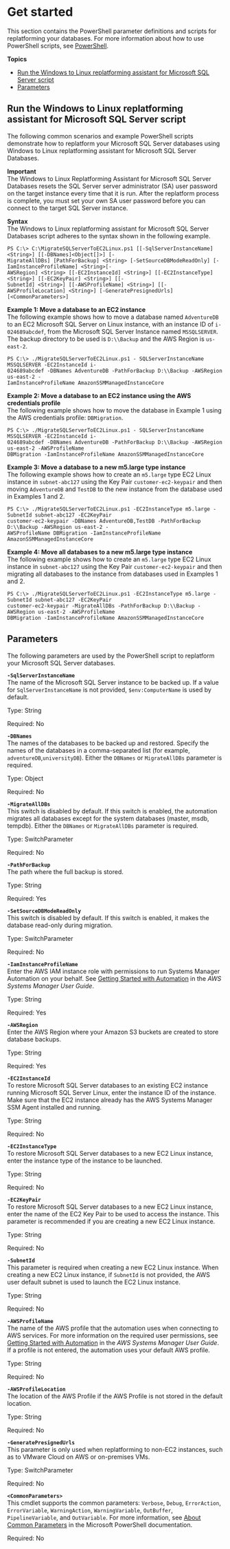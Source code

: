 # Get started<a name="replatform-sql-server-getting-started"></a>

This section contains the PowerShell parameter definitions and scripts for replatforming your databases\. For more information about how to use PowerShell scripts, see [PowerShell](https://docs.microsoft.com/en-us/powershell/scripting/overview)\.

**Topics**
+ [Run the Windows to Linux replatforming assistant for Microsoft SQL Server script](#replatform-sql-server-script)
+ [Parameters](#replatform-sql-server-parameters)

## Run the Windows to Linux replatforming assistant for Microsoft SQL Server script<a name="replatform-sql-server-script"></a>

The following common scenarios and example PowerShell scripts demonstrate how to replatform your Microsoft SQL Server databases using Windows to Linux replatforming assistant for Microsoft SQL Server Databases\.

**Important**  
The Windows to Linux Replatforming Assistant for Microsoft SQL Server Databases resets the SQL Server server administrator \(SA\) user password on the target instance every time that it is run\. After the replatform process is complete, you must set your own SA user password before you can connect to the target SQL Server instance\.

**Syntax**  
The Windows to Linux replatforming assistant for Microsoft SQL Server Databases script adheres to the syntax shown in the following example\.

```
PS C:\> C:\MigrateSQLServerToEC2Linux.ps1 [[-SqlServerInstanceName] <String>] [[-DBNames]<Object[]>] [-
MigrateAllDBs] [PathForBackup] <String> [-SetSourceDBModeReadOnly] [-IamInstanceProfileName] <String>[-
AWSRegion] <String> [[-EC2InstanceId] <String>] [[-EC2InstanceType] <String>] [[-EC2KeyPair] <String>] [[-
SubnetId] <String>] [[-AWSProfileName] <String>] [[-AWSProfileLocation] <String>] [-GeneratePresignedUrls]
[<CommonParameters>]
```

**Example 1: Move a database to an EC2 instance**  
The following example shows how to move a database named `AdventureDB` to an EC2 Microsoft SQL Server on Linux instance, with an instance ID of `i-024689abcdef`, from the Microsoft SQL Server Instance named `MSSQLSERVER`\. The backup directory to be used is `D:\\Backup` and the AWS Region is `us-east-2`\.

```
PS C:\> ./MigrateSQLServerToEC2Linux.ps1 - SQLServerInstanceName MSSQLSERVER -EC2InstanceId i-
024689abcdef -DBNames AdventureDB -PathForBackup D:\\Backup -AWSRegion us-east-2 -
IamInstanceProfileName AmazonSSMManagedInstanceCore
```

**Example 2: Move a database to an EC2 instance using the AWS credentials profile**  
The following example shows how to move the database in Example 1 using the AWS credentials profile: `DBMigration`\.

```
PS C:\> ./MigrateSQLServerToEC2Linux.ps1 - SQLServerInstanceName MSSQLSERVER -EC2InstanceId i-
024689abcdef -DBNames AdventureDB -PathForBackup D:\\Backup -AWSRegion us-east-2 -AWSProfileName
DBMigration -IamInstanceProfileName AmazonSSMManagedInstanceCore
```

**Example 3: Move a database to a new m5\.large type instance**  
The following example shows how to create an `m5.large` type EC2 Linux instance in `subnet-abc127` using the Key Pair `customer-ec2-keypair` and then moving `AdventureDB` and `TestDB` to the new instance from the database used in Examples 1 and 2\.

```
PS C:\> ./MigrateSQLServerToEC2Linux.ps1 -EC2InstanceType m5.large -SubnetId subnet-abc127 -EC2KeyPair
customer-ec2-keypair -DBNames AdventureDB,TestDB -PathForBackup D:\\Backup -AWSRegion us-east-2 -
AWSProfileName DBMigration -IamInstanceProfileName AmazonSSMManagedInstanceCore
```

**Example 4: Move all databases to a new m5\.large type instance**  
The following example shows how to create an `m5.large` type EC2 Linux instance in `subnet-abc127` using the Key Pair `customer-ec2-keypair` and then migrating all databases to the instance from databases used in Examples 1 and 2\.

```
PS C:\> ./MigrateSQLServerToEC2Linux.ps1 -EC2InstanceType m5.large -SubnetId subnet-abc127 -EC2KeyPair
customer-ec2-keypair -MigrateAllDBs -PathForBackup D:\\Backup -AWSRegion us-east-2 -AWSProfileName
DBMigration -IamInstanceProfileName AmazonSSMManagedInstanceCore
```

## Parameters<a name="replatform-sql-server-parameters"></a>

The following parameters are used by the PowerShell script to replatform your Microsoft SQL Server databases\.

**`-SqlServerInstanceName`**  
The name of the Microsoft SQL Server instance to be backed up\. If a value for `SqlServerInstanceName` is not provided, `$env:ComputerName` is used by default\.

Type: String

Required: No

**`-DBNames`**  
The names of the databases to be backed up and restored\. Specify the names of the databases in a comma\-separated list \(for example, `adventureDB`,`universityDB`\)\. Either the `DBNames` or `MigrateAllDBs` parameter is required\.

Type: Object

Required: No

**`-MigrateAllDBs`**  
This switch is disabled by default\. If this switch is enabled, the automation migrates all databases except for the system databases \(master, msdb, tempdb\)\. Either the `DBNames` or `MigrateAllDBs` parameter is required\.

Type: SwitchParameter

Required: No

**`-PathForBackup`**  
The path where the full backup is stored\.

Type: String

Required: Yes

**`-SetSourceDBModeReadOnly`**  
This switch is disabled by default\. If this switch is enabled, it makes the database read\-only during migration\.

Type: SwitchParameter

Required: No

**`-IamInstanceProfileName`**  
Enter the AWS IAM instance role with permissions to run Systems Manager Automation on your behalf\. See [Getting Started with Automation](https://docs.aws.amazon.com/systems-manager/latest/userguide/automation-setup.html) in the *AWS Systems Manager User Guide*\.

Type: String

Required: Yes

**`-AWSRegion`**  
Enter the AWS Region where your Amazon S3 buckets are created to store database backups\.

Type: String

Required: Yes

**`-EC2InstanceId`**  
To restore Microsoft SQL Server databases to an existing EC2 instance running Microsoft SQL Server Linux, enter the instance ID of the instance\. Make sure that the EC2 instance already has the AWS Systems Manager SSM Agent installed and running\.

Type: String

Required: No

**`-EC2InstanceType`**  
To restore Microsoft SQL Server databases to a new EC2 Linux instance, enter the instance type of the instance to be launched\.

Type: String

Required: No

**`-EC2KeyPair`**  
To restore Microsoft SQL Server databases to a new EC2 Linux instance, enter the name of the EC2 Key Pair to be used to access the instance\. This parameter is recommended if you are creating a new EC2 Linux instance\.

Type: String

Required: No

**`-SubnetId`**  
This parameter is required when creating a new EC2 Linux instance\. When creating a new EC2 Linux instance, if `SubnetId` is not provided, the AWS user default subnet is used to launch the EC2 Linux instance\.

Type: String

Required: No

**`-AWSProfileName`**  
The name of the AWS profile that the automation uses when connecting to AWS services\. For more information on the required user permissions, see [Getting Started with Automation](https://docs.aws.amazon.com/systems-manager/latest/userguide/automation-setup.html) in the *AWS Systems Manager User Guide*\. If a profile is not entered, the automation uses your default AWS profile\.

Type: String

Required: No

**`-AWSProfileLocation`**  
The location of the AWS Profile if the AWS Profile is not stored in the default location\.

Type: String

Required: No

**`-GeneratePresignedUrls`**  
This parameter is only used when replatforming to non\-EC2 instances, such as to VMware Cloud on AWS or on\-premises VMs\.

Type: SwitchParameter

Required: No

**`<CommonParameters>`**  
This cmdlet supports the common parameters: `Verbose`, `Debug`, `ErrorAction`, `ErrorVariable`, `WarningAction`, `WarningVariable`, `OutBuffer`, `PipelineVariable`, and `OutVariable`\. For more information, see [About Common Parameters](https://docs.microsoft.com/en-us/powershell/module/microsoft.powershell.core/about/about_commonparameters?view=powershell-6) in the Microsoft PowerShell documentation\.

Required: No